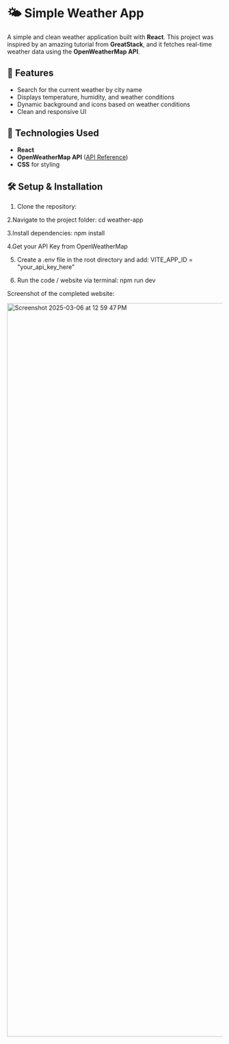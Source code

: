 # 🌤️ Simple Weather App

A simple and clean weather application built with **React**. This project was inspired by an amazing tutorial from **GreatStack**, and it fetches real-time weather data using the **OpenWeatherMap API**.

## 🚀 Features
- Search for the current weather by city name  
- Displays temperature, humidity, and weather conditions  
- Dynamic background and icons based on weather conditions  
- Clean and responsive UI  

## 🔧 Technologies Used
- **React**  
- **OpenWeatherMap API** ([API Reference](https://openweathermap.org/weather-conditions))  
- **CSS** for styling  

## 🛠️ Setup & Installation
1. Clone the repository:

2.Navigate to the project folder:
cd weather-app

3.Install dependencies:
npm install

4.Get your API Key from OpenWeatherMap

5. Create a .env file in the root directory and add:
VITE_APP_ID = "your_api_key_here"

6. Run the code / website via terminal:
npm run dev

Screenshot of the completed website:

<img width="1710" alt="Screenshot 2025-03-06 at 12 59 47 PM" src="https://github.com/user-attachments/assets/95e3e568-62fb-4d75-9e9c-b4ba9f1bb774" />


